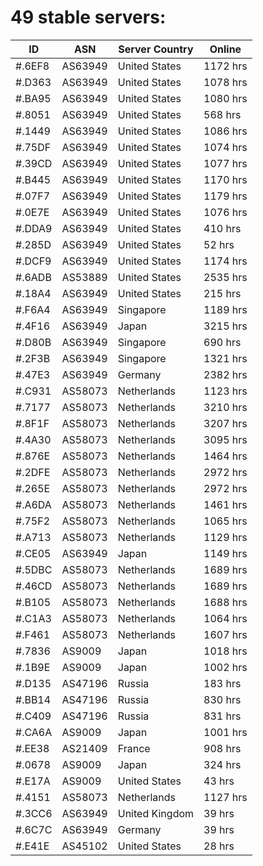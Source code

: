 # 49 stable servers:

| ID | ASN | Server Country | Online |
| ------ | ------ | ------ | ------ |
| #.6EF8 | AS63949 | United States | 1172 hrs |
| #.D363 | AS63949 | United States | 1078 hrs |
| #.BA95 | AS63949 | United States | 1080 hrs |
| #.8051 | AS63949 | United States | 568 hrs |
| #.1449 | AS63949 | United States | 1086 hrs |
| #.75DF | AS63949 | United States | 1074 hrs |
| #.39CD | AS63949 | United States | 1077 hrs |
| #.B445 | AS63949 | United States | 1170 hrs |
| #.07F7 | AS63949 | United States | 1179 hrs |
| #.0E7E | AS63949 | United States | 1076 hrs |
| #.DDA9 | AS63949 | United States | 410 hrs |
| #.285D | AS63949 | United States | 52 hrs |
| #.DCF9 | AS63949 | United States | 1174 hrs |
| #.6ADB | AS53889 | United States | 2535 hrs |
| #.18A4 | AS63949 | United States | 215 hrs |
| #.F6A4 | AS63949 | Singapore | 1189 hrs |
| #.4F16 | AS63949 | Japan | 3215 hrs |
| #.D80B | AS63949 | Singapore | 690 hrs |
| #.2F3B | AS63949 | Singapore | 1321 hrs |
| #.47E3 | AS63949 | Germany | 2382 hrs |
| #.C931 | AS58073 | Netherlands | 1123 hrs |
| #.7177 | AS58073 | Netherlands | 3210 hrs |
| #.8F1F | AS58073 | Netherlands | 3207 hrs |
| #.4A30 | AS58073 | Netherlands | 3095 hrs |
| #.876E | AS58073 | Netherlands | 1464 hrs |
| #.2DFE | AS58073 | Netherlands | 2972 hrs |
| #.265E | AS58073 | Netherlands | 2972 hrs |
| #.A6DA | AS58073 | Netherlands | 1461 hrs |
| #.75F2 | AS58073 | Netherlands | 1065 hrs |
| #.A713 | AS58073 | Netherlands | 1129 hrs |
| #.CE05 | AS63949 | Japan | 1149 hrs |
| #.5DBC | AS58073 | Netherlands | 1689 hrs |
| #.46CD | AS58073 | Netherlands | 1689 hrs |
| #.B105 | AS58073 | Netherlands | 1688 hrs |
| #.C1A3 | AS58073 | Netherlands | 1064 hrs |
| #.F461 | AS58073 | Netherlands | 1607 hrs |
| #.7836 | AS9009 | Japan | 1018 hrs |
| #.1B9E | AS9009 | Japan | 1002 hrs |
| #.D135 | AS47196 | Russia | 183 hrs |
| #.BB14 | AS47196 | Russia | 830 hrs |
| #.C409 | AS47196 | Russia | 831 hrs |
| #.CA6A | AS9009 | Japan | 1001 hrs |
| #.EE38 | AS21409 | France | 908 hrs |
| #.0678 | AS9009 | Japan | 324 hrs |
| #.E17A | AS9009 | United States | 43 hrs |
| #.4151 | AS58073 | Netherlands | 1127 hrs |
| #.3CC6 | AS63949 | United Kingdom | 39 hrs |
| #.6C7C | AS63949 | Germany | 39 hrs |
| #.E41E | AS45102 | United States | 28 hrs |


